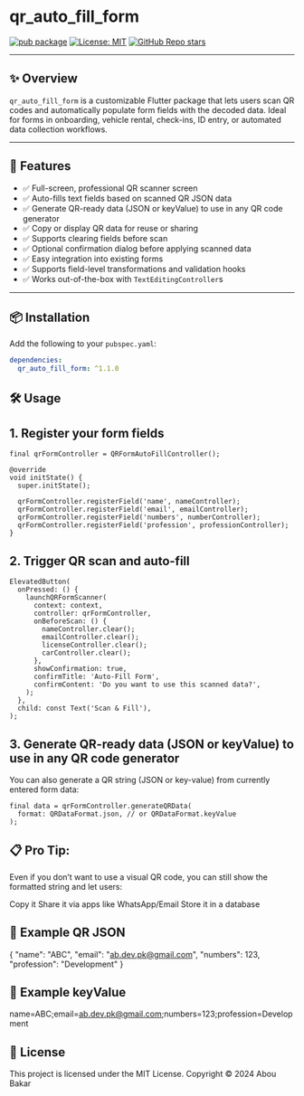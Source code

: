 # qr_auto_fill_form

[![pub package](https://img.shields.io/pub/v/qr_auto_fill_form.svg)](https://pub.dev/packages/qr_auto_fill_form)
[![License: MIT](https://img.shields.io/badge/license-MIT-blue.svg)](LICENSE)
[![GitHub Repo stars](https://img.shields.io/github/stars/aboubakar6677/qr_auto_fill_form?style=social)](https://github.com/aboubakar6677/qr_auto_fill_form)

---

## ✨ Overview

`qr_auto_fill_form` is a customizable Flutter package that lets users scan QR codes and automatically populate form fields with the decoded data. Ideal for forms in onboarding, vehicle rental, check-ins, ID entry, or automated data collection workflows.

---

## 🚀 Features

- ✅ Full-screen, professional QR scanner screen  
- ✅ Auto-fills text fields based on scanned QR JSON data  
- ✅ Generate QR-ready data (JSON or keyValue) to use in any QR code generator
- ✅ Copy or display QR data for reuse or sharing
- ✅ Supports clearing fields before scan  
- ✅ Optional confirmation dialog before applying scanned data  
- ✅ Easy integration into existing forms  
- ✅ Supports field-level transformations and validation hooks  
- ✅ Works out-of-the-box with `TextEditingController`s  

---

## 📦 Installation

Add the following to your `pubspec.yaml`:

```yaml
dependencies:
  qr_auto_fill_form: ^1.1.0
```


## 🛠️ Usage

## 1. Register your form fields

```
final qrFormController = QRFormAutoFillController();

@override
void initState() {
  super.initState();

  qrFormController.registerField('name', nameController);
  qrFormController.registerField('email', emailController);
  qrFormController.registerField('numbers', numberController);
  qrFormController.registerField('profession', professionController);
}
```

## 2. Trigger QR scan and auto-fill

```
ElevatedButton(
  onPressed: () {
    launchQRFormScanner(
      context: context,
      controller: qrFormController,
      onBeforeScan: () {
        nameController.clear();
        emailController.clear();
        licenseController.clear();
        carController.clear();
      },
      showConfirmation: true,
      confirmTitle: 'Auto-Fill Form',
      confirmContent: 'Do you want to use this scanned data?',
    );
  },
  child: const Text('Scan & Fill'),
);
```
## 3. Generate QR-ready data (JSON or keyValue) to use in any QR code generator
You can also generate a QR string (JSON or key-value) from currently entered form data:

```
final data = qrFormController.generateQRData(
  format: QRDataFormat.json, // or QRDataFormat.keyValue
);
```
## 📋 Pro Tip:

Even if you don’t want to use a visual QR code, you can still show the formatted string and let users:

Copy it
Share it via apps like WhatsApp/Email
Store it in a database

## 🔄 Example QR JSON

{
  "name": "ABC",
  "email": "ab.dev.pk@gmail.com",
  "numbers": 123,
  "profession": "Development"
}

## 🔄 Example keyValue

name=ABC;email=ab.dev.pk@gmail.com;numbers=123;profession=Development


## 📄 License

This project is licensed under the MIT License.
Copyright © 2024 Abou Bakar

